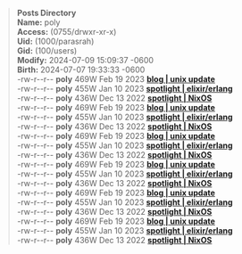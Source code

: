  > **Posts Directory**<br>
 > **Name:** poly <br>
 > **Access:** (0755/drwxr-xr-x)<br>
 > **Uid:** (1000/parasrah)<br>
 > **Gid:** (100/users)<br>
 > **Modify:** 2024-07-09 15:09:37 -0600<br>
 > **Birth:** 2024-07-07 19:33:33 -0600<br>
 > -rw-r--r--   **poly**   469W   Feb   19   2023      [**blog | unix update**](https://blog.com)<br>
 > -rw-r--r--   **poly**   455W   Jan   10   2023      [**spotlight | elixir/erlang**](https://blog.com)<br>
 > -rw-r--r--   **poly**   436W   Dec   13   2022      [**spotlight | NixOS**](https://blog.com)<br>
 > -rw-r--r--   **poly**   469W   Feb   19   2023      [**blog | unix update**](https://blog.com)<br>
 > -rw-r--r--   **poly**   455W   Jan   10   2023      [**spotlight | elixir/erlang**](https://blog.com)<br>
 > -rw-r--r--   **poly**   436W   Dec   13   2022      [**spotlight | NixOS**](https://blog.com)<br>
 > -rw-r--r--   **poly**   469W   Feb   19   2023      [**blog | unix update**](https://blog.com)<br>
 > -rw-r--r--   **poly**   455W   Jan   10   2023      [**spotlight | elixir/erlang**](https://blog.com)<br>
 > -rw-r--r--   **poly**   436W   Dec   13   2022      [**spotlight | NixOS**](https://blog.com)<br>
 > -rw-r--r--   **poly**   469W   Feb   19   2023      [**blog | unix update**](https://blog.com)<br>
 > -rw-r--r--   **poly**   455W   Jan   10   2023      [**spotlight | elixir/erlang**](https://blog.com)<br>
 > -rw-r--r--   **poly**   436W   Dec   13   2022      [**spotlight | NixOS**](https://blog.com)<br>
 > -rw-r--r--   **poly**   469W   Feb   19   2023      [**blog | unix update**](https://blog.com)<br>
 > -rw-r--r--   **poly**   455W   Jan   10   2023      [**spotlight | elixir/erlang**](https://blog.com)<br>
 > -rw-r--r--   **poly**   436W   Dec   13   2022      [**spotlight | NixOS**](https://blog.com)<br>
 > -rw-r--r--   **poly**   469W   Feb   19   2023      [**blog | unix update**](https://blog.com)<br>
 > -rw-r--r--   **poly**   455W   Jan   10   2023      [**spotlight | elixir/erlang**](https://blog.com)<br>
 > -rw-r--r--   **poly**   436W   Dec   13   2022      [**spotlight | NixOS**](https://blog.com)<br>

